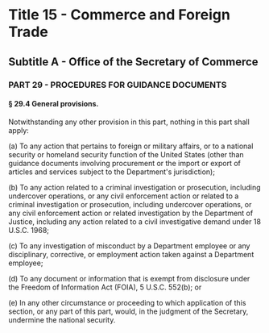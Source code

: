 
# Title 15 - Commerce and Foreign Trade
## Subtitle A - Office of the Secretary of Commerce
### PART 29 - PROCEDURES FOR GUIDANCE DOCUMENTS
#### § 29.4 General provisions.

Notwithstanding any other provision in this part, nothing in this part shall apply:

(a) To any action that pertains to foreign or military affairs, or to a national security or homeland security function of the United States (other than guidance documents involving procurement or the import or export of articles and services subject to the Department's jurisdiction);

(b) To any action related to a criminal investigation or prosecution, including undercover operations, or any civil enforcement action or related to a criminal investigation or prosecution, including undercover operations, or any civil enforcement action or related investigation by the Department of Justice, including any action related to a civil investigative demand under 18 U.S.C. 1968;

(c) To any investigation of misconduct by a Department employee or any disciplinary, corrective, or employment action taken against a Department employee;

(d) To any document or information that is exempt from disclosure under the Freedom of Information Act (FOIA), 5 U.S.C. 552(b); or

(e) In any other circumstance or proceeding to which application of this section, or any part of this part, would, in the judgment of the Secretary, undermine the national security.

